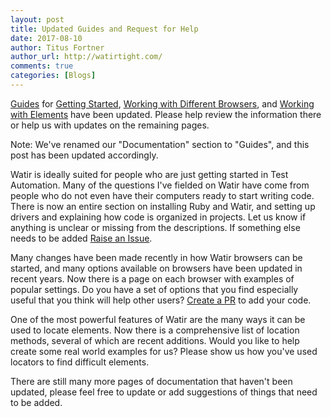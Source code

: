 ```yaml
---
layout: post
title: Updated Guides and Request for Help
date: 2017-08-10
author: Titus Fortner
author_url: http://watirtight.com/
comments: true
categories: [Blogs]
---
```


[Guides](/guides) for [Getting Started](/guides#getting-started), 
 [Working with Different Browsers](/guides#working-with-different-browsers),
 and [Working with Elements](/guides#working-with-elements) have been updated. 
 Please help review the information there or help us with updates on the
 remaining pages.

<!--more-->

Note: We've renamed our "Documentation" section to "Guides", and this
 post has been updated accordingly.

Watir is ideally suited for people who are just getting started in Test
Automation. Many of the questions I've fielded on Watir have come
from people who do not even have their computers ready to start writing
code. There is now an entire section on installing Ruby and Watir, and
setting up drivers and explaining how code is organized in projects.
Let us know if anything is unclear or missing from the descriptions. If
something else needs to be added [Raise an Issue](https://github.com/watir/watir/issues/new).
 
Many changes have been made recently in how Watir browsers can be started, 
and many options available on browsers have been updated in recent years.
Now there is a page on each browser with examples of popular settings.
Do you have a set of options that you find especially useful that you think
will help other users?
[Create a PR](https://github.com/watir/watir/pulls/new) to add your code.

One of the most powerful features of Watir are the many ways it can
be used to locate elements. Now there is a comprehensive list of location methods,
several of which are recent additions. Would you like to help create
some real world examples for us? Please show us how you've used locators
to find difficult elements.

There are still many more pages of documentation that haven't been updated,
please feel free to update or add suggestions of things that need to be added.
 
 
